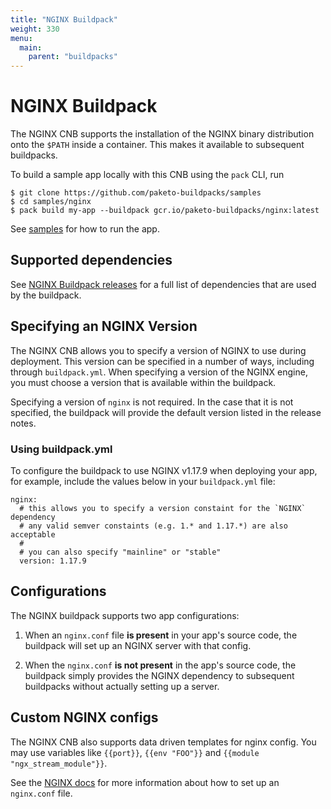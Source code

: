 ```yaml
---
title: "NGINX Buildpack"
weight: 330
menu:
  main:
    parent: "buildpacks"
---
```


# NGINX Buildpack

The NGINX CNB supports the installation of the NGINX binary distribution onto
the `$PATH` inside a container. This makes it available to subsequent
buildpacks.

To build a sample app locally with this CNB using the `pack` CLI, run
```
$ git clone https://github.com/paketo-buildpacks/samples
$ cd samples/nginx
$ pack build my-app --buildpack gcr.io/paketo-buildpacks/nginx:latest
```
See [samples](https://github.com/paketo-buildpacks/samples/tree/nginx/nginx)
for how to run the app.

## <a id="supported-dependencies"></a> Supported dependencies

See [NGINX Buildpack releases](https://github.com/paketo-buildpacks/nginx/releases)
for a full list of dependencies that are used by the buildpack.

## <a id="specifying-node-engine-version"></a> Specifying an NGINX Version

The NGINX CNB allows you to specify a version of NGINX to use during
deployment. This version can be specified in a number of ways, including
through `buildpack.yml`. When specifying a
version of the NGINX engine, you must choose a version that is available
within the buildpack.

Specifying a version of `nginx` is not required. In the case that it is not
specified, the buildpack will provide the default version listed in the release
notes.

### <a id='buildpack-yml'></a> Using buildpack.yml

To configure the buildpack to use NGINX v1.17.9 when deploying your app, for example,
include the values below in your `buildpack.yml` file:

```
nginx:
  # this allows you to specify a version constaint for the `NGINX` dependency
  # any valid semver constaints (e.g. 1.* and 1.17.*) are also acceptable
  #
  # you can also specify "mainline" or "stable"
  version: 1.17.9
```

## <a id="nginx-conf"></a> Configurations
The NGINX buildpack supports two app configurations:

1. When an `nginx.conf` file **is present** in your app's source code, the
   buildpack will set up an NGINX server with that config.

1. When the `nginx.conf` **is not present** in the app's source code, the
   buildpack simply provides the NGINX dependency to subsequent buildpacks
   without actually setting up a server.

## <a id="nginx-conf"></a> Custom NGINX configs

The NGINX CNB also supports data driven templates for nginx config. You may use
variables like `{{port}}`, `{{env "FOO"}}` and `{{module "ngx_stream_module"}}`.

See the [NGINX
docs](https://nginx.org/en/docs/beginners_guide.html#conf_structure) for more
information about how to set up an `nginx.conf` file.

